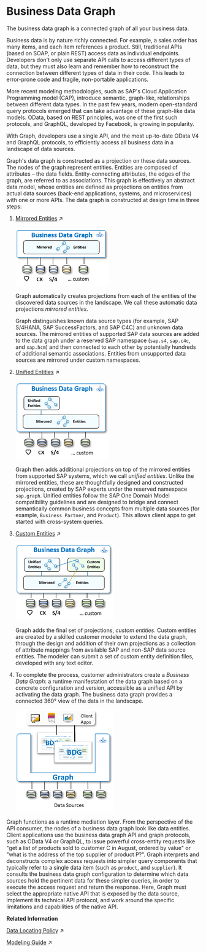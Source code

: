 <!-- copy894e28c9eda1498ab8a9f153a3ff9b48 -->

# Business Data Graph

The business data graph is a connected graph of all your business data.

Business data is by nature richly connected. For example, a sales order has many items, and each item references a product. Still, traditional APIs \(based on SOAP, or plain REST\) access data as individual endpoints. Developers don't only use separate API calls to access different types of data, but they must also learn and remember how to reconstruct the connection between different types of data in their code. This leads to error-prone code and fragile, non-portable applications.

More recent modeling methodologies, such as SAP's Cloud Application Programming model \(CAP\), introduce semantic, graph-like, relationships between different data types. In the past few years, modern open-standard query protocols emerged that can take advantage of these graph-like data models. OData, based on REST principles, was one of the first such protocols, and GraphQL, developed by Facebook, is growing in popularity.

With Graph, developers use a single API, and the most up-to-date OData V4 and GraphQL protocols, to efficiently access all business data in a landscape of data sources.

Graph's data graph is constructed as a projection on these data sources. The nodes of the graph represent entities. Entities are composed of attributes – the data fields. Entity-connecting attributes, the edges of the graph, are referred to as associations. This graph is effectively an abstract data model, whose entities are defined as projections on entities from actual data sources \(back-end applications, systems, and microservices\) with one or more APIs. The data graph is constructed at design time in three steps:

1.  [Mirrored Entities](https://help.sap.com/viewer/15e49174b4ed461e8d8b071ba13af3de/PROD/en-US/720a1d89c0294786b8bef822a4201f5e.html "") :arrow_upper_right:

    ![](images/bdg_mirrored_enitites_38ef78c.png)

    Graph automatically creates projections from each of the entities of the discovered data sources in the landscape. We call these automatic data projections *mirrored entities*.

    Graph distinguishes known data source types \(for example, SAP S/4HANA, SAP SuccessFactors, and SAP C4C\) and unknown data sources. The mirrored entities of supported SAP data sources are added to the data graph under a reserved SAP namespace \(`sap.s4`, `sap.c4c`, and `sap.hcm`\) and then connected to each other by potentially hundreds of additional semantic associations. Entities from unsupported data sources are mirrored under custom namespaces.

2.  [Unified Entities](https://help.sap.com/viewer/15e49174b4ed461e8d8b071ba13af3de/PROD/en-US/1cded7b0394642a6b8c88b20a03f5f21.html "") :arrow_upper_right:

    ![](images/bdg_unified_entities_23be9b3.png)

    Graph then adds additional projections on top of the mirrored entities from supported SAP systems, which we call *unified entities*. Unlike the mirrored entities, these are thoughtfully designed and constructed projections, created by SAP experts under the reserved namespace `sap.graph`. Unified entities follow the SAP One Domain Model compatibility guidelines and are designed to bridge and connect semantically common business concepts from multiple data sources \(for example, `Business Partner`, and `Product`\). This allows client apps to get started with cross-system queries.

3.  [Custom Entities](https://help.sap.com/viewer/15e49174b4ed461e8d8b071ba13af3de/PROD/en-US/b6318bf4cb5f42149470361d70a63a48.html "") :arrow_upper_right:

    ![](images/bdg_custom_entities_e1829c4.png)

    Graph adds the final set of projections, *custom entities*. Custom entities are created by a skilled customer modeler to extend the data graph, through the design and addition of their own projections as a collection of attribute mappings from available SAP and non-SAP data source entities. The modeler can submit a set of custom entity definition files, developed with any text editor.

4.  To complete the process, customer administrators create a *Business Data Graph*: a runtime manifestation of the data graph based on a concrete configuration and version, accessible as a unified API by activating the data graph. The business data graph provides a connected 360° view of the data in the landscape.

    ![](images/Business_Data_Graph_3463b6a.png)


Graph functions as a runtime mediation layer. From the perspective of the API consumer, the nodes of a business data graph look like data entities. Client applications use the business data graph API and graph protocols, such as OData V4 or GraphQL, to issue powerful cross-entity requests like "get a list of products sold to customer C in August, ordered by value" or "what is the address of the top supplier of product P?". Graph interprets and deconstructs complex access requests into simpler query components that typically refer to a single data item \(such as `product`, and `supplier`\). It consults the business data graph configuration to determine which data sources hold the pertinent data for these simpler queries, in order to execute the access request and return the response. Here, Graph must select the appropriate native API that is exposed by the data source, implement its technical API protocol, and work around the specific limitations and capabilities of the native API.

**Related Information**  


[Data Locating Policy](https://help.sap.com/viewer/15e49174b4ed461e8d8b071ba13af3de/PROD/en-US/28d2c2cd55454c968661b60c0a829abe.html "Data in the business data graph is connected via key-based references.") :arrow_upper_right:

[Modeling Guide](https://help.sap.com/viewer/15e49174b4ed461e8d8b071ba13af3de/PROD/en-US/5e0bb49f4d52434bb8377e06dda72c75.html#loio5e0bb49f4d52434bb8377e06dda72c75 "SAP employs a set of best-practice modeling guidelines, known as the SAP One Domain Model guidelines. These guidelines are for the data models of new SAP applications, and are used in this guide as recommendations for creating custom entities.") :arrow_upper_right:

